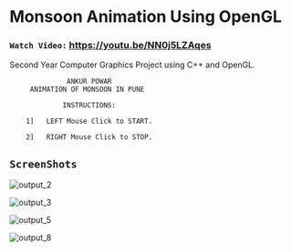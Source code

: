 # Monsoon Animation Using OpenGL

### `Watch Video:` https://youtu.be/NN0j5LZAqes

Second Year Computer Graphics Project using C++ and OpenGL.

                  ANKUR POWAR
         ANIMATION OF MONSOON IN PUNE
   
                 INSTRUCTIONS:
                 
        1]   LEFT Mouse Click to START.
        
        2]   RIGHT Mouse Click to STOP.

## `ScreenShots`
![output_2](https://user-images.githubusercontent.com/73847812/119506450-8ab2a780-bd8b-11eb-9fb4-c3aa32a5c92e.PNG)

![output_3](https://user-images.githubusercontent.com/73847812/119506606-b6ce2880-bd8b-11eb-90ef-9ce8caeee0fc.png)

![output_5](https://user-images.githubusercontent.com/73847812/119506727-d1080680-bd8b-11eb-828a-a8cbdd28185c.png)

![output_8](https://user-images.githubusercontent.com/73847812/119506792-e1b87c80-bd8b-11eb-8d0c-7098adf1c9eb.png)
